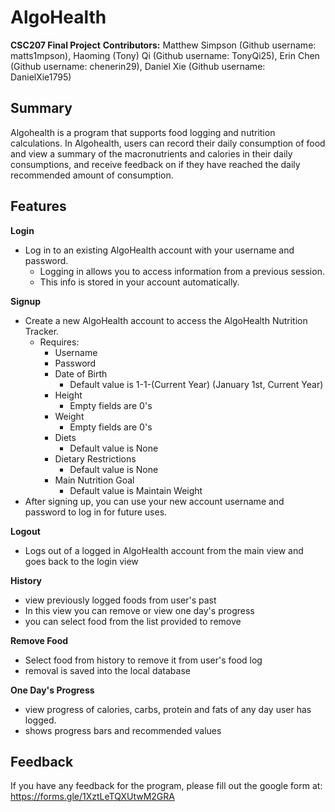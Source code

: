 # AlgoHealth
**CSC207 Final Project**
**Contributors:**
Matthew Simpson (Github username: matts1mpson),
Haoming (Tony) Qi (Github username: TonyQi25), 
Erin Chen (Github username: chenerin29),
Daniel Xie (Github username: DanielXie1795)

**Summary**
-

Algohealth is a program that supports food logging and nutrition calculations. In Algohealth, users can record their
daily consumption of food and view a summary of the macronutrients and calories in their daily consumptions, and
receive feedback on if they have reached the daily recommended amount of consumption.

**Features**
-

**Login**
- Log in to an existing AlgoHealth account with your username and password.
  - Logging in allows you to access information from a previous session.
  - This info is stored in your account automatically.

**Signup**
- Create a new AlgoHealth account to access the AlgoHealth Nutrition Tracker.
  - Requires:
    - Username
    - Password
    - Date of Birth
      - Default value is 1-1-(Current Year) (January 1st, Current Year)
    - Height
      - Empty fields are 0's
    - Weight
      - Empty fields are 0's
    - Diets
      - Default value is None
    - Dietary Restrictions
      - Default value is None
    - Main Nutrition Goal
      - Default value is Maintain Weight
- After signing up, you can use your new account username and password to log in for future uses.

**Logout**
- Logs out of a logged in AlgoHealth account from the main view and goes back to the login view

**History**
- view previously logged foods from user's past
- In this view you can remove or view one day's progress
- you can select food from the list provided to remove

**Remove Food**
- Select food from history to remove it from user's food log
- removal is saved into the local database

**One Day's Progress**
- view progress of calories, carbs, protein and fats of any day user has logged.
- shows progress bars and recommended values

**Feedback**
-

If you have any feedback for the program, please fill out the google form at: https://forms.gle/1XztLeTQXUtwM2GRA
